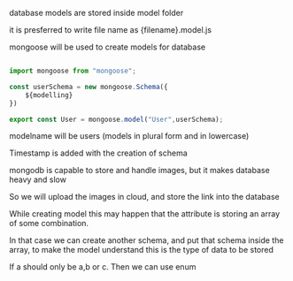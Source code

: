 database models are stored inside model folder

it is presferred to write file name as {filename}.model.js

mongoose will be used to create models for database

```javascript

import mongoose from "mongoose";

const userSchema = new mongoose.Schema({
    ${modelling}
})

export const User = mongoose.model("User",userSchema);

```

modelname will be users (models in plural form and in lowercase)

Timestamp is added with the creation of schema

mongodb is capable to store and handle images, but it makes database heavy and slow

So we will upload the images in cloud, and store the link into the database

While creating model this may happen that the attribute is storing an array of some combination.

In that case we can create another schema, and put that schema inside the array, to make the model understand this is the type of data to be stored

If a should only be a,b or c. Then we can use enum